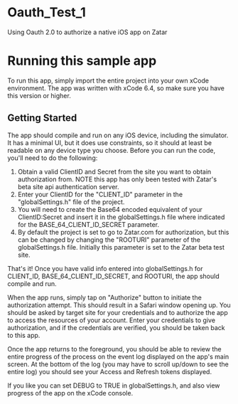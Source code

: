 # Oauth_Test_1
Using Oauth 2.0 to authorize a native iOS app on Zatar
# Running this sample app
To run this app, simply import the entire project into your own xCode environment. The app was written with xCode 6.4, so make sure you have this version or higher.
## Getting Started
The app should compile and run on any iOS device, including the simulator. It has a minimal UI, but it does use constraints, so it should at least be readable on any device type you choose.
Before you can run the code, you'll need to do the following:

 1. Obtain a valid ClientID and Secret from the site you want to obtain authorization from. NOTE this app has only been tested with Zatar's beta site api authentication server.
 2. Enter your ClientID for the "CLIENT_ID" parameter in the "globalSettings.h" file of the project.
 3. You will need to create the Base64 encoded equivalent of your ClientID:Secret and insert it in the globalSettings.h file where indicated for the BASE_64_CLIENT_ID_SECRET parameter.
 4. By default the project is set to go to Zatar.com for authorization, but this can be changed by changing the "ROOTURI" parameter of the globalSettings.h file. Initially this parameter is set to the Zatar beta test site.

That's it! Once you have valid info entered into globalSettings.h for CLIENT_ID, BASE_64_CLIENT_ID_SECRET, and ROOTURI, the app should compile and run.

When the app runs, simply tap on "Authorize" button to initiate the authorization attempt. This should result in a Safari window opening up. You should be asked by target site for your credentials and to authorize the app to access the resources of your account. Enter your credentials to give authorization, and if the credentials are verified, you should be taken back to this app. 

Once the app returns to the foreground, you should be able to review the entire progress of the process on the event log displayed on the app's main screen. At the bottom of the log (you may have to scroll up/down to see the entire log) you should see your Access and Refresh tokens displayed.

If you like you can set DEBUG to TRUE in globalSettings.h, and also view progress of the app on the xCode console.
